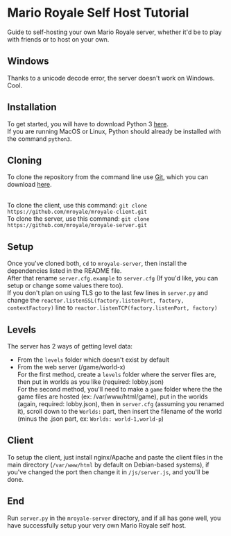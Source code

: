 # Mario Royale Self Host Tutorial
Guide to self-hosting your own Mario Royale server, whether it'd be to play with friends or to host on your own.

## Windows
Thanks to a unicode decode error, the server doesn't work on Windows. Cool.

## Installation
To get started, you will have to download Python 3 [here](https://www.python.org/downloads/).<br>
If you are running MacOS or Linux, Python should already be installed with the command `python3`.

## Cloning
To clone the repository from the command line use [Git](https://git-scm.com/), which you can download [here](https://git-scm.com/downloads).<br><br>

To clone the client, use this command: `git clone https://github.com/mroyale/mroyale-client.git`<br>
To clone the server, use this command: `git clone https://github.com/mroyale/mroyale-server.git`

## Setup
Once you've cloned both, `cd` to `mroyale-server`, then install the dependencies listed in the README file.<br>
After that rename `server.cfg.example` to `server.cfg` (If you'd like, you can setup or change some values there too).<br>
If you don't plan on using TLS go to the last few lines in `server.py` and change the `reactor.listenSSL(factory.listenPort, factory, contextFactory)` line to `reactor.listenTCP(factory.listenPort, factory)`

## Levels
The server has 2 ways of getting level data:
- From the `levels` folder which doesn't exist by default
- From the web server (/game/world-x)<br>
For the first method, create a `levels` folder where the server files are, then put in worlds as you like (required: lobby.json)<br>
For the second method, you'll need to make a `game` folder where the the game files are hosted (ex: /var/www/html/game), put in the worlds (again, required: lobby.json), then in `server.cfg` (assuming you renamed it), scroll down to the `Worlds:` part, then insert the filename of the world (minus the .json part, ex: `Worlds: world-1,world-p`)

## Client
To setup the client, just install nginx/Apache and paste the client files in the main directory (`/var/www/html` by default on Debian-based systems), if you've changed the port then change it in `/js/server.js`, and you'll be done.

## End
Run `server.py` in the `mroyale-server` directory, and if all has gone well, you have successfully setup your very own Mario Royale self host.
